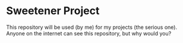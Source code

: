 # Sweetener Project
This repository will be used (by me) for my projects (the serious one). Anyone on the internet can see this repository, but why would you?
